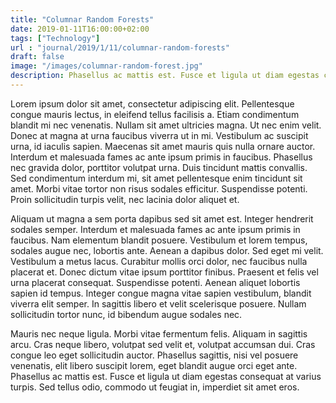 ```yaml
---
title: "Columnar Random Forests"
date: 2019-01-11T16:00:00+02:00
tags: ["Technology"]
url : "journal/2019/1/11/columnar-random-forests"
draft: false
image: "/images/columnar-random-forest.jpg"
description: Phasellus ac mattis est. Fusce et ligula ut diam egestas consequat at varius turpis.
---
```


Lorem ipsum dolor sit amet, consectetur adipiscing elit. Pellentesque congue mauris lectus, in eleifend tellus facilisis a. Etiam condimentum blandit mi nec venenatis. Nullam sit amet ultricies magna. Ut nec enim velit. Donec at magna at urna faucibus viverra ut in mi. Vestibulum ac suscipit urna, id iaculis sapien. Maecenas sit amet mauris quis nulla ornare auctor. Interdum et malesuada fames ac ante ipsum primis in faucibus. Phasellus nec gravida dolor, porttitor volutpat urna. Duis tincidunt mattis convallis. Sed condimentum interdum mi, sit amet pellentesque enim tincidunt sit amet. Morbi vitae tortor non risus sodales efficitur. Suspendisse potenti. Proin sollicitudin turpis velit, nec lacinia dolor aliquet et.

Aliquam ut magna a sem porta dapibus sed sit amet est. Integer hendrerit sodales semper. Interdum et malesuada fames ac ante ipsum primis in faucibus. Nam elementum blandit posuere. Vestibulum et lorem tempus, sodales augue nec, lobortis ante. Aenean a dapibus dolor. Sed eget mi velit. Vestibulum a metus lacus. Curabitur mollis orci dolor, nec faucibus nulla placerat et. Donec dictum vitae ipsum porttitor finibus. Praesent et felis vel urna placerat consequat. Suspendisse potenti. Aenean aliquet lobortis sapien id tempus. Integer congue magna vitae sapien vestibulum, blandit viverra elit semper. In sagittis libero et velit scelerisque posuere. Nullam sollicitudin tortor nunc, id bibendum augue sodales nec.

Mauris nec neque ligula. Morbi vitae fermentum felis. Aliquam in sagittis arcu. Cras neque libero, volutpat sed velit et, volutpat accumsan dui. Cras congue leo eget sollicitudin auctor. Phasellus sagittis, nisi vel posuere venenatis, elit libero suscipit lorem, eget blandit augue orci eget ante. Phasellus ac mattis est. Fusce et ligula ut diam egestas consequat at varius turpis. Sed tellus odio, commodo ut feugiat in, imperdiet sit amet eros.